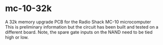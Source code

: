 # mc-10-32k
A 32k memory upgrade PCB for the Radio Shack MC-10 microcomputer
This is preliminary information but the circuit has been built and tested on a different board. Note, the spare gate inputs on the NAND need to be tied high or low.

